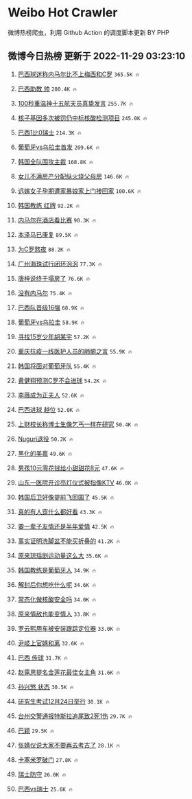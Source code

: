 # Weibo Hot Crawler 



微博热榜爬虫，利用 Github Action 的调度脚本更新 BY PHP 


## 微博今日热榜 更新于 2022-11-29 03:23:10 
1. [巴西球迷称内马尔比不上梅西和C罗](https://s.weibo.com/weibo?q=%23%E5%B7%B4%E8%A5%BF%E7%90%83%E8%BF%B7%E7%A7%B0%E5%86%85%E9%A9%AC%E5%B0%94%E6%AF%94%E4%B8%8D%E4%B8%8A%E6%A2%85%E8%A5%BF%E5%92%8CC%E7%BD%97%23&t=31&band_rank=1&Refer=top) `365.5K 🔥` 

1. [巴西助教 帅](https://s.weibo.com/weibo?q=%E5%B7%B4%E8%A5%BF%E5%8A%A9%E6%95%99%20%E5%B8%85&t=31&band_rank=2&Refer=top) `280.4K 🔥` 

1. [100秒重温神十五航天员真挚发言](https://s.weibo.com/weibo?q=%23100%E7%A7%92%E9%87%8D%E6%B8%A9%E7%A5%9E%E5%8D%81%E4%BA%94%E8%88%AA%E5%A4%A9%E5%91%98%E7%9C%9F%E6%8C%9A%E5%8F%91%E8%A8%80%23&t=31&band_rank=3&Refer=top) `255.7K 🔥` 

1. [核子基因多次被罚仍中标核酸检测项目](https://s.weibo.com/weibo?q=%23%E6%A0%B8%E5%AD%90%E5%9F%BA%E5%9B%A0%E5%A4%9A%E6%AC%A1%E8%A2%AB%E7%BD%9A%E4%BB%8D%E4%B8%AD%E6%A0%87%E6%A0%B8%E9%85%B8%E6%A3%80%E6%B5%8B%E9%A1%B9%E7%9B%AE%23&t=31&band_rank=4&Refer=top) `245.0K 🔥` 

1. [巴西1比0瑞士](https://s.weibo.com/weibo?q=%23%E5%B7%B4%E8%A5%BF1%E6%AF%940%E7%91%9E%E5%A3%AB%23&t=31&band_rank=5&Refer=top) `214.3K 🔥` 

1. [葡萄牙vs乌拉圭首发](https://s.weibo.com/weibo?q=%23%E8%91%A1%E8%90%84%E7%89%99vs%E4%B9%8C%E6%8B%89%E5%9C%AD%E9%A6%96%E5%8F%91%23&t=31&band_rank=6&Refer=top) `209.6K 🔥` 

1. [韩国全队围攻主裁](https://s.weibo.com/weibo?q=%23%E9%9F%A9%E5%9B%BD%E5%85%A8%E9%98%9F%E5%9B%B4%E6%94%BB%E4%B8%BB%E8%A3%81%23&t=31&band_rank=7&Refer=top) `168.8K 🔥` 

1. [女儿不满房产分配纵火烧父母房](https://s.weibo.com/weibo?q=%23%E5%A5%B3%E5%84%BF%E4%B8%8D%E6%BB%A1%E6%88%BF%E4%BA%A7%E5%88%86%E9%85%8D%E7%BA%B5%E7%81%AB%E7%83%A7%E7%88%B6%E6%AF%8D%E6%88%BF%23&t=31&band_rank=8&Refer=top) `146.6K 🔥` 

1. [远嫁女子孕期遭家暴娘家上门接回家](https://s.weibo.com/weibo?q=%23%E8%BF%9C%E5%AB%81%E5%A5%B3%E5%AD%90%E5%AD%95%E6%9C%9F%E9%81%AD%E5%AE%B6%E6%9A%B4%E5%A8%98%E5%AE%B6%E4%B8%8A%E9%97%A8%E6%8E%A5%E5%9B%9E%E5%AE%B6%23&t=31&band_rank=9&Refer=top) `100.6K 🔥` 

1. [韩国教练 红牌](https://s.weibo.com/weibo?q=%E9%9F%A9%E5%9B%BD%E6%95%99%E7%BB%83%20%E7%BA%A2%E7%89%8C&t=31&band_rank=10&Refer=top) `92.2K 🔥` 

1. [内马尔在酒店看比赛](https://s.weibo.com/weibo?q=%23%E5%86%85%E9%A9%AC%E5%B0%94%E5%9C%A8%E9%85%92%E5%BA%97%E7%9C%8B%E6%AF%94%E8%B5%9B%23&t=31&band_rank=11&Refer=top) `90.3K 🔥` 

1. [本泽马已康复](https://s.weibo.com/weibo?q=%23%E6%9C%AC%E6%B3%BD%E9%A9%AC%E5%B7%B2%E5%BA%B7%E5%A4%8D%23&t=31&band_rank=12&Refer=top) `89.5K 🔥` 

1. [为C罗熬夜](https://s.weibo.com/weibo?q=%23%E4%B8%BAC%E7%BD%97%E7%86%AC%E5%A4%9C%23&t=31&band_rank=13&Refer=top) `88.2K 🔥` 

1. [广州海珠试行闭环泡泡](https://s.weibo.com/weibo?q=%23%E5%B9%BF%E5%B7%9E%E6%B5%B7%E7%8F%A0%E8%AF%95%E8%A1%8C%E9%97%AD%E7%8E%AF%E6%B3%A1%E6%B3%A1%23&t=31&band_rank=14&Refer=top) `77.3K 🔥` 

1. [唐梓说终于塌房了](https://s.weibo.com/weibo?q=%23%E5%94%90%E6%A2%93%E8%AF%B4%E7%BB%88%E4%BA%8E%E5%A1%8C%E6%88%BF%E4%BA%86%23&t=31&band_rank=15&Refer=top) `76.6K 🔥` 

1. [没有内马尔](https://s.weibo.com/weibo?q=%23%E6%B2%A1%E6%9C%89%E5%86%85%E9%A9%AC%E5%B0%94%23&t=31&band_rank=16&Refer=top) `75.4K 🔥` 

1. [巴西队晋级16强](https://s.weibo.com/weibo?q=%23%E5%B7%B4%E8%A5%BF%E9%98%9F%E6%99%8B%E7%BA%A716%E5%BC%BA%23&t=31&band_rank=17&Refer=top) `68.9K 🔥` 

1. [葡萄牙vs乌拉圭](https://s.weibo.com/weibo?q=%23%E8%91%A1%E8%90%84%E7%89%99vs%E4%B9%8C%E6%8B%89%E5%9C%AD%23&t=31&band_rank=18&Refer=top) `58.9K 🔥` 

1. [寻找15岁少年胡某宇](https://s.weibo.com/weibo?q=%23%E5%AF%BB%E6%89%BE15%E5%B2%81%E5%B0%91%E5%B9%B4%E8%83%A1%E6%9F%90%E5%AE%87%23&t=31&band_rank=19&Refer=top) `57.2K 🔥` 

1. [重庆抗疫一线医护人员的肺腑之言](https://s.weibo.com/weibo?q=%23%E9%87%8D%E5%BA%86%E6%8A%97%E7%96%AB%E4%B8%80%E7%BA%BF%E5%8C%BB%E6%8A%A4%E4%BA%BA%E5%91%98%E7%9A%84%E8%82%BA%E8%85%91%E4%B9%8B%E8%A8%80%23&t=31&band_rank=20&Refer=top) `55.9K 🔥` 

1. [韩国将面对葡萄牙队](https://s.weibo.com/weibo?q=%23%E9%9F%A9%E5%9B%BD%E5%B0%86%E9%9D%A2%E5%AF%B9%E8%91%A1%E8%90%84%E7%89%99%E9%98%9F%23&t=31&band_rank=21&Refer=top) `55.4K 🔥` 

1. [黄健翔预测C罗不会进球](https://s.weibo.com/weibo?q=%23%E9%BB%84%E5%81%A5%E7%BF%94%E9%A2%84%E6%B5%8BC%E7%BD%97%E4%B8%8D%E4%BC%9A%E8%BF%9B%E7%90%83%23&t=31&band_rank=22&Refer=top) `54.2K 🔥` 

1. [李薇成为正夫人](https://s.weibo.com/weibo?q=%23%E6%9D%8E%E8%96%87%E6%88%90%E4%B8%BA%E6%AD%A3%E5%A4%AB%E4%BA%BA%23&t=31&band_rank=23&Refer=top) `52.6K 🔥` 

1. [巴西进球 越位](https://s.weibo.com/weibo?q=%E5%B7%B4%E8%A5%BF%E8%BF%9B%E7%90%83%20%E8%B6%8A%E4%BD%8D&t=31&band_rank=24&Refer=top) `52.0K 🔥` 

1. [上财校长称博士生像乞丐一样在研究](https://s.weibo.com/weibo?q=%23%E4%B8%8A%E8%B4%A2%E6%A0%A1%E9%95%BF%E7%A7%B0%E5%8D%9A%E5%A3%AB%E7%94%9F%E5%83%8F%E4%B9%9E%E4%B8%90%E4%B8%80%E6%A0%B7%E5%9C%A8%E7%A0%94%E7%A9%B6%23&t=31&band_rank=25&Refer=top) `50.4K 🔥` 

1. [Nuguri退役](https://s.weibo.com/weibo?q=%23Nuguri%E9%80%80%E5%BD%B9%23&t=31&band_rank=26&Refer=top) `50.2K 🔥` 

1. [黑化的美嘉](https://s.weibo.com/weibo?q=%23%E9%BB%91%E5%8C%96%E7%9A%84%E7%BE%8E%E5%98%89%23&t=31&band_rank=27&Refer=top) `49.6K 🔥` 

1. [男孩10元零花钱给小甜甜花8元](https://s.weibo.com/weibo?q=%23%E7%94%B7%E5%AD%A910%E5%85%83%E9%9B%B6%E8%8A%B1%E9%92%B1%E7%BB%99%E5%B0%8F%E7%94%9C%E7%94%9C%E8%8A%B18%E5%85%83%23&t=31&band_rank=28&Refer=top) `47.6K 🔥` 

1. [山东一医院开诊亮灯仪式被指像KTV](https://s.weibo.com/weibo?q=%23%E5%B1%B1%E4%B8%9C%E4%B8%80%E5%8C%BB%E9%99%A2%E5%BC%80%E8%AF%8A%E4%BA%AE%E7%81%AF%E4%BB%AA%E5%BC%8F%E8%A2%AB%E6%8C%87%E5%83%8FKTV%23&t=31&band_rank=29&Refer=top) `46.0K 🔥` 

1. [韩国后卫好像提前飞回国了](https://s.weibo.com/weibo?q=%23%E9%9F%A9%E5%9B%BD%E5%90%8E%E5%8D%AB%E5%A5%BD%E5%83%8F%E6%8F%90%E5%89%8D%E9%A3%9E%E5%9B%9E%E5%9B%BD%E4%BA%86%23&t=31&band_rank=30&Refer=top) `45.5K 🔥` 

1. [真的有人穿什么都好看](https://s.weibo.com/weibo?q=%23%E7%9C%9F%E7%9A%84%E6%9C%89%E4%BA%BA%E7%A9%BF%E4%BB%80%E4%B9%88%E9%83%BD%E5%A5%BD%E7%9C%8B%23&t=31&band_rank=31&Refer=top) `43.3K 🔥` 

1. [要一辈子友情还是半年爱情](https://s.weibo.com/weibo?q=%23%E8%A6%81%E4%B8%80%E8%BE%88%E5%AD%90%E5%8F%8B%E6%83%85%E8%BF%98%E6%98%AF%E5%8D%8A%E5%B9%B4%E7%88%B1%E6%83%85%23&t=31&band_rank=32&Refer=top) `42.5K 🔥` 

1. [事实证明洗脚盆不能买折叠的](https://s.weibo.com/weibo?q=%23%E4%BA%8B%E5%AE%9E%E8%AF%81%E6%98%8E%E6%B4%97%E8%84%9A%E7%9B%86%E4%B8%8D%E8%83%BD%E4%B9%B0%E6%8A%98%E5%8F%A0%E7%9A%84%23&t=31&band_rank=33&Refer=top) `41.2K 🔥` 

1. [原来琼瑶剧运动量这么大](https://s.weibo.com/weibo?q=%23%E5%8E%9F%E6%9D%A5%E7%90%BC%E7%91%B6%E5%89%A7%E8%BF%90%E5%8A%A8%E9%87%8F%E8%BF%99%E4%B9%88%E5%A4%A7%23&t=31&band_rank=34&Refer=top) `35.6K 🔥` 

1. [韩国教练是葡萄牙人](https://s.weibo.com/weibo?q=%23%E9%9F%A9%E5%9B%BD%E6%95%99%E7%BB%83%E6%98%AF%E8%91%A1%E8%90%84%E7%89%99%E4%BA%BA%23&t=31&band_rank=35&Refer=top) `34.9K 🔥` 

1. [解封后你想吃什么呢](https://s.weibo.com/weibo?q=%23%E8%A7%A3%E5%B0%81%E5%90%8E%E4%BD%A0%E6%83%B3%E5%90%83%E4%BB%80%E4%B9%88%E5%91%A2%23&t=31&band_rank=36&Refer=top) `34.6K 🔥` 

1. [常态化做核酸安全吗](https://s.weibo.com/weibo?q=%23%E5%B8%B8%E6%80%81%E5%8C%96%E5%81%9A%E6%A0%B8%E9%85%B8%E5%AE%89%E5%85%A8%E5%90%97%23&t=31&band_rank=37&Refer=top) `34.0K 🔥` 

1. [原来情敌也能变情人](https://s.weibo.com/weibo?q=%23%E5%8E%9F%E6%9D%A5%E6%83%85%E6%95%8C%E4%B9%9F%E8%83%BD%E5%8F%98%E6%83%85%E4%BA%BA%23&t=31&band_rank=38&Refer=top) `33.8K 🔥` 

1. [罗云熙用车被安装跟踪定位器](https://s.weibo.com/weibo?q=%23%E7%BD%97%E4%BA%91%E7%86%99%E7%94%A8%E8%BD%A6%E8%A2%AB%E5%AE%89%E8%A3%85%E8%B7%9F%E8%B8%AA%E5%AE%9A%E4%BD%8D%E5%99%A8%23&t=31&band_rank=39&Refer=top) `33.0K 🔥` 

1. [尹岐上官婧和离](https://s.weibo.com/weibo?q=%23%E5%B0%B9%E5%B2%90%E4%B8%8A%E5%AE%98%E5%A9%A7%E5%92%8C%E7%A6%BB%23&t=31&band_rank=40&Refer=top) `32.6K 🔥` 

1. [巴西 传球](https://s.weibo.com/weibo?q=%E5%B7%B4%E8%A5%BF%20%E4%BC%A0%E7%90%83&t=31&band_rank=41&Refer=top) `31.7K 🔥` 

1. [赵露思提名金莲花最佳女主角](https://s.weibo.com/weibo?q=%23%E8%B5%B5%E9%9C%B2%E6%80%9D%E6%8F%90%E5%90%8D%E9%87%91%E8%8E%B2%E8%8A%B1%E6%9C%80%E4%BD%B3%E5%A5%B3%E4%B8%BB%E8%A7%92%23&t=31&band_rank=42&Refer=top) `31.6K 🔥` 

1. [孙兴慜 状态](https://s.weibo.com/weibo?q=%E5%AD%99%E5%85%B4%E6%85%9C%20%E7%8A%B6%E6%80%81&t=31&band_rank=43&Refer=top) `30.5K 🔥` 

1. [研究生考试12月24日举行](https://s.weibo.com/weibo?q=%23%E7%A0%94%E7%A9%B6%E7%94%9F%E8%80%83%E8%AF%9512%E6%9C%8824%E6%97%A5%E4%B8%BE%E8%A1%8C%23&t=31&band_rank=44&Refer=top) `30.1K 🔥` 

1. [台州交警通报特斯拉追尾致2死1伤](https://s.weibo.com/weibo?q=%23%E5%8F%B0%E5%B7%9E%E4%BA%A4%E8%AD%A6%E9%80%9A%E6%8A%A5%E7%89%B9%E6%96%AF%E6%8B%89%E8%BF%BD%E5%B0%BE%E8%87%B42%E6%AD%BB1%E4%BC%A4%23&t=31&band_rank=45&Refer=top) `29.7K 🔥` 

1. [巴颖](https://s.weibo.com/weibo?q=%23%E5%B7%B4%E9%A2%96%23&t=31&band_rank=46&Refer=top) `29.5K 🔥` 

1. [张婧仪说大家不要再去考古了](https://s.weibo.com/weibo?q=%23%E5%BC%A0%E5%A9%A7%E4%BB%AA%E8%AF%B4%E5%A4%A7%E5%AE%B6%E4%B8%8D%E8%A6%81%E5%86%8D%E5%8E%BB%E8%80%83%E5%8F%A4%E4%BA%86%23&t=31&band_rank=47&Refer=top) `28.1K 🔥` 

1. [卡塞米罗破门](https://s.weibo.com/weibo?q=%23%E5%8D%A1%E5%A1%9E%E7%B1%B3%E7%BD%97%E7%A0%B4%E9%97%A8%23&t=31&band_rank=48&Refer=top) `27.8K 🔥` 

1. [瑞士防守](https://s.weibo.com/weibo?q=%23%E7%91%9E%E5%A3%AB%E9%98%B2%E5%AE%88%23&t=31&band_rank=49&Refer=top) `26.0K 🔥` 

1. [巴西vs瑞士](https://s.weibo.com/weibo?q=%23%E5%B7%B4%E8%A5%BFvs%E7%91%9E%E5%A3%AB%23&t=31&band_rank=50&Refer=top) `25.6K 🔥` 

